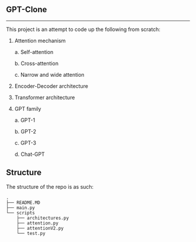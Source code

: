 ## GPT-Clone

---

This project is an attempt to code up the following from scratch:

1. Attention mechanism
    
    a. Self-attention 

    b. Cross-attention

    c. Narrow and wide attention


2. Encoder-Decoder architecture


3. Transformer architecture


3. GPT family

   a. GPT-1
   
   b. GPT-2
   
   c. GPT-3
   
   d. Chat-GPT

## Structure

The structure of the repo is as such:

```text
.
├── README.MD
├── main.py
└── scripts
    ├── architectures.py
    ├── attention.py
    ├── attentionV2.py
    └── test.py


```